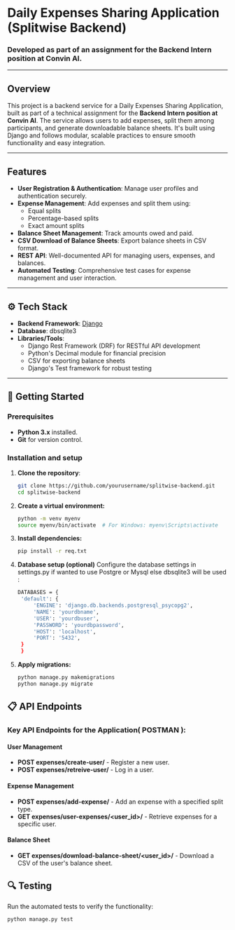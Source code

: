 # Daily Expenses Sharing Application (Splitwise Backend)

### Developed as part of an assignment for the Backend Intern position at Convin AI.

---

## Overview

This project is a backend service for a Daily Expenses Sharing Application, built as part of a technical assignment for the **Backend Intern position at Convin AI**. The service allows users to add expenses, split them among participants, and generate downloadable balance sheets. It's built using Django and follows modular, scalable practices to ensure smooth functionality and easy integration.

---

## Features

- **User Registration & Authentication**: Manage user profiles and authentication securely.
- **Expense Management**: Add expenses and split them using:
  - Equal splits
  - Percentage-based splits
  - Exact amount splits
- **Balance Sheet Management**: Track amounts owed and paid.
- **CSV Download of Balance Sheets**: Export balance sheets in CSV format.
- **REST API**: Well-documented API for managing users, expenses, and balances.
- **Automated Testing**: Comprehensive test cases for expense management and user interaction.

---

## ⚙️ Tech Stack

- **Backend Framework**: [Django](https://www.djangoproject.com/)
- **Database**: dbsqlite3
- **Libraries/Tools**:
  - Django Rest Framework (DRF) for RESTful API development
  - Python's Decimal module for financial precision
  - CSV for exporting balance sheets
  - Django's Test framework for robust testing

---

## 🚀 Getting Started

### Prerequisites

- **Python 3.x** installed.
- **Git** for version control.

### Installation and setup

1. **Clone the repository**:
   ```bash
   git clone https://github.com/yourusername/splitwise-backend.git
   cd splitwise-backend
2.  **Create a virtual environment:**
    ```bash
    python -m venv myenv
    source myenv/bin/activate  # For Windows: myenv\Scripts\activate
3. **Install dependencies:**
   ```bash
   pip install -r req.txt
4. **Database setup (optional)**
    Configure the database settings in settings.py if wanted to use Postgre or Mysql else dbsqlite3 will be used :
   ```bash
   DATABASES = {
    'default': {
        'ENGINE': 'django.db.backends.postgresql_psycopg2',
        'NAME': 'yourdbname',
        'USER': 'yourdbuser',
        'PASSWORD': 'yourdbpassword',
        'HOST': 'localhost',
        'PORT': '5432',
    }
    }
5. **Apply migrations:**
   ```bash
   python manage.py makemigrations
   python manage.py migrate
## 📋 API Endpoints

### Key API Endpoints for the Application( POSTMAN ):

#### User Management
- **POST expenses/create-user/** - Register a new user.
- **POST expenses/retreive-user/** - Log in a user.

#### Expense Management
- **POST expenses/add-expense/** - Add an expense with a specified split type.
- **GET expenses/user-expenses/<user_id>/** - Retrieve expenses for a specific user.

#### Balance Sheet
- **GET expenses/download-balance-sheet/<user_id>/** - Download a CSV of the user's balance sheet.

## 🔍 Testing

Run the automated tests to verify the functionality:

```bash
python manage.py test
